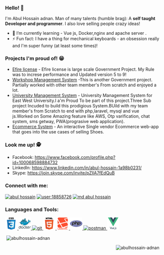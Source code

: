 ### Hello! 👋

I'm Abul Hossain adnan. Man of many talents (humble brag): A **self taught Developer and programmer**. I also love selling people crazy ideas!

- 🌱 I’m currently learning -  Vue js, Docker,nginx and apache server .
- ⚡ Fun fact: I have a thing for mechanical keyboards - an obsession really and I'm super funny (at least some times)!

### Projects I'm proud of! 😁
- [Efire license](http://elicense.viewdemo.xyz) - Efire license is large scale Government Project. My Rule was to increse performance and Updated version 5 to 9!
- [Workshop Management System](--------) -This is another Government project. Partially worked with other team member's From scratch and enjoyed a lot. 
- [University Management System](--------) - University Management System for East West University.I a'm Proud To be part of this project.Three Sub project Incuded to build this prodigious System.BUild with my team member's from Scratch to end with php,laravel, mysql and vue js.Worked on Some Amazing feature like AWS, Otp varification, chat system, sms getway, PWA(prograsive web application).
- [Ecommerce System](https://happyheelbd.com) - An interactive Single vendor Ecommerce web-app that goes into the use cases of selling Shoes.


### Look me up! 🕵️ 

- Facebook: https://www.facebook.com/profile.php?id=100068598884732
- LinkedIn: https://www.linkedin.com/in/abul-hossain-1a98b0231/
- Skype: https://join.skype.com/invite/pZllA7fEdQuB

<h3 align="left">Connect with me:</h3>
<p align="left">
<a href="https://linkedin.com/in/abul hossain" target="blank"><img align="center" src="https://raw.githubusercontent.com/rahuldkjain/github-profile-readme-generator/master/src/images/icons/Social/linked-in-alt.svg" alt="abul hossain" height="30" width="40" /></a>
<a href="https://stackoverflow.com/users/user:18858726" target="blank"><img align="center" src="https://raw.githubusercontent.com/rahuldkjain/github-profile-readme-generator/master/src/images/icons/Social/stack-overflow.svg" alt="user:18858726" height="30" width="40" /></a>
<a href="https://fb.com/md abul hossain" target="blank"><img align="center" src="https://raw.githubusercontent.com/rahuldkjain/github-profile-readme-generator/master/src/images/icons/Social/facebook.svg" alt="md abul hossain" height="30" width="40" /></a>
</p>

<h3 align="left">Languages and Tools:</h3>
<p align="left"> <a href="https://www.w3schools.com/css/" target="_blank" rel="noreferrer"> <img src="https://raw.githubusercontent.com/devicons/devicon/master/icons/css3/css3-original-wordmark.svg" alt="css3" width="40" height="40"/> </a> <a href="https://www.docker.com/" target="_blank" rel="noreferrer"> <img src="https://raw.githubusercontent.com/devicons/devicon/master/icons/docker/docker-original-wordmark.svg" alt="docker" width="40" height="40"/> </a> <a href="https://git-scm.com/" target="_blank" rel="noreferrer"> <img src="https://www.vectorlogo.zone/logos/git-scm/git-scm-icon.svg" alt="git" width="40" height="40"/> </a> <a href="https://www.w3.org/html/" target="_blank" rel="noreferrer"> <img src="https://raw.githubusercontent.com/devicons/devicon/master/icons/html5/html5-original-wordmark.svg" alt="html5" width="40" height="40"/> </a>  <a href="https://laravel.com/" target="_blank" rel="noreferrer"> <img src="https://raw.githubusercontent.com/devicons/devicon/master/icons/laravel/laravel-plain-wordmark.svg" alt="laravel" width="40" height="40"/> </a> <a href="https://www.mysql.com/" target="_blank" rel="noreferrer">  <a href="https://www.php.net" target="_blank" rel="noreferrer"> <img src="https://raw.githubusercontent.com/devicons/devicon/master/icons/php/php-original.svg" alt="php" width="40" height="40"/> </a> <a href="https://postman.com" target="_blank" rel="noreferrer"> <img src="https://www.vectorlogo.zone/logos/getpostman/getpostman-icon.svg" alt="postman" width="40" height="40"/> </a> <a href="https://vuejs.org/" target="_blank" rel="noreferrer"> <img src="https://raw.githubusercontent.com/devicons/devicon/master/icons/vuejs/vuejs-original-wordmark.svg" alt="vuejs" width="40" height="40"/> </a> </p>

  <p>&nbsp;<img align="center" src="https://github-readme-stats.vercel.app/api?username=abulhossain-adnan&show_icons=true&locale=en" alt="abulhossain-adnan" /></p>
  
<p><img align="right" src="https://github-readme-stats.vercel.app/api/top-langs?username=abulhossain-adnan&show_icons=true&locale=en&layout=compact" alt="abulhossain-adnan" /></p>



<!-- <p><img align="center" src="https://github-readme-streak-stats.herokuapp.com/?user=abulhossain-adnan&" alt="abulhossain-adnan" /></p> -->

